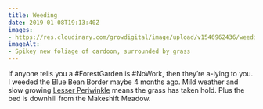 ```yaml
---
title: Weeding
date: 2019-01-08T19:13:40Z
images: 
- https://res.cloudinary.com/growdigital/image/upload/v1546962436/weeding-25A22788.jpg
imageAlt: 
- Spikey new foliage of cardoon, surrounded by grass
---
```


If anyone tells you a #ForestGarden is #NoWork, then they’re a-lying to you. I weeded the Blue Bean Border maybe 4 months ago. Mild weather and slow growing [Lesser Periwinkle](https://pfaf.org/user/plant.aspx?latinname=Vinca+minor) means the grass has taken hold. Plus the bed is downhill from the Makeshift Meadow.
